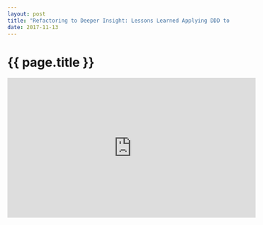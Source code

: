 ```yaml
---
layout: post
title: "Refactoring to Deeper Insight: Lessons Learned Applying DDD to Large Scale"
date: 2017-11-13
---
```

# {{ page.title }}
<iframe width="560" height="315" src="https://www.youtube.com/embed/10ixgC8wBLI" frameborder="0" allowfullscreen></iframe>
